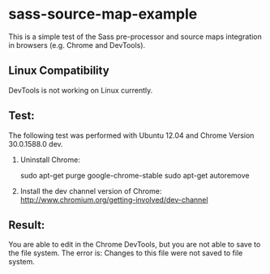sass-source-map-example
=======================
This is a simple test of the Sass pre-processor and source maps integration in browsers (e.g. Chrome and DevTools).

Linux Compatibility
------
DevTools is not working on Linux currently.


Test:
---
The following test was performed with Ubuntu 12.04 and Chrome Version 30.0.1588.0 dev.

1) Uninstall Chrome:

    sudo apt-get purge google-chrome-stable
    sudo apt-get autoremove

2) Install the dev channel version of Chrome: http://www.chromium.org/getting-involved/dev-channel

Result:
---
You are able to edit in the Chrome DevTools, but you are not able to save to the file system. The error is: Changes to this file were not saved to file system.

